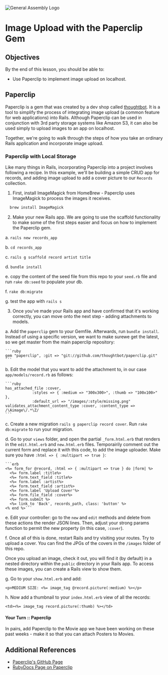 ![General Assembly Logo](http://i.imgur.com/ke8USTq.png)

# Image Upload with the Paperclip Gem

## Objectives

By the end of this lesson, you should be able to:

- Use Paperclip to implement image upload on localhost.

## Paperclip

Paperclip is a gem that was created by a dev shop called [thoughtbot](https://thoughtbot.com/).
It is a tool to simplify the process of integrating image upload (a common feature for web applications) into Rails. Although Paperclip can be used in conjunction with 3rd party storage systems like Amazon S3, it can also be used simply to upload images to an app on localhost.

Together, we're going to walk through the steps of how you take an ordinary Rails application and incorporate image upload.

### Paperclip with Local Storage

Like many things in Rails, incorporating Paperclip into a project involves following a recipe.
In this example, we'll be building a simple CRUD app for records, and adding image upload to add a cover picture to our `Records` collection.

1. First, install ImageMagick from HomeBrew - Paperclip uses ImageMagick to process the images it receives.

  ```bash
    brew install ImageMagick
  ```

2. Make your new Rails app. We are going to use the scaffold functionality to make some of the first steps easier and focus on how to implement the Paperclip gem.

  a. `rails new records_app`

  b. `cd records_app`

  c. `rails g scaffold record artist title`

  d. `bundle install`

  e. copy the content of the seed file from this repo to your `seed.rb` file and run `rake db:seed` to populate your db.

  f. `rake db:migrate`

  g. test the app with `rails s`

3. Once you've made your Rails app and have confirmed that it's working correctly, you can move onto the next step - adding attachments to models.

  a. Add the `paperclip` gem to your Gemfile. Afterwards, run `bundle install`. Instead of using a specific version, we want to make surewe get the latest, so we get master from the main paperclip repository:

    ```ruby
    gem "paperclip", :git => "git://github.com/thoughtbot/paperclip.git"
    ```

  b. Edit the model that you want to add the attachment to, in our case `app/models/record.rb` as follows:

    ```ruby
    has_attached_file :cover,
                :styles => { :medium => "300x300>", :thumb => "100x100>" },
                :default_url => "/images/:style/missing.png"
    validates_attachment_content_type :cover, :content_type => /\Aimage\/.*\Z/
    ```

  c. Create a new migration `rails g paperclip record cover`.
  Run `rake db:migrate` to run your migration.

  d. Go to your `views` folder, and open the partial `_form.html.erb` that renders in the `edit.html.erb` and `new.html.erb` files.
  Temporairily comment out the current form and replace it with this code, to add the image uploader. Make sure you have `:html => { :multipart => true }`:

    ```erb
    <%= form_for @record, :html => { :multipart => true } do |form| %>
      <%= form.label :title%>
      <%= form.text_field :title%>
      <%= form.label :artist%>
      <%= form.text_field :artist%>
      <%= form.label 'Upload Cover'%>
      <%= form.file_field :cover%>
      <%= form.submit %>
      <%= link_to 'Back', records_path, class: 'button' %>
    <% end %>```

  e. Edit your controller: go to the `new` and `edit` methods and delete from these actions the render JSON lines. Then, adjust your strong params function to permit the new property (in this case, `:cover`).

  f. Once all of this is done, restart Rails and try visiting your routes.
  Try to upload a cover. You can find the JPGs of the covers in the `/images` folder of this repo.

  Once you upload an image, check it out, you will find it (by default) in a nested directory within the `public` directory in your Rails app. To access these images, you can create a Rails view to show them.

  g. Go to your `show.html.erb` and add:

  ```erb
  <p>MEDIUM SIZE: <%= image_tag @record.picture(:medium) %></p>
  ```

  h. Now add a thumbnail to your `index.html.erb` view of all the records:

  ```erb
  <td><%= image_tag record.picture(:thumb) %></td>
  ```

#### Your Turn :: Paperclip

In pairs, add Paperclip to the Movie app we have been working on these past weeks - make it so that you can attach Posters to Movies.

## Additional References
- [Paperclip's GitHub Page](https://github.com/thoughtbot/paperclip)
- [RubyDocs Page on Paperclip](http://www.rubydoc.info/gems/paperclip/Paperclip)
